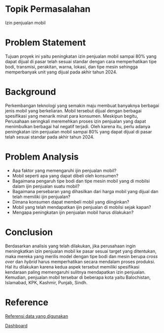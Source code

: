 # Topik Permasalahan

Izin penjualan mobil

# Problem Statement

Tujuan proyek ini yaitu peningkatan izin penjualan mobil sampai 80% yang dapat dijual di pasar telah sesuai standar dengan cara memperhatikan tipe bodi, transmisi, perakitan, warna, lokasi, dan tipe mesin sehingga memperbanyak unit yang dijual pada akhir tahun 2024.

# Background

Perkembangan teknologi yang semakin maju membuat banyaknya berbagai jenis mobil yang berkeliaran. Mobil tersebut dijual dengan berbagai spesifikasi yang menarik minat para konsumen. Meskipun begitu, Perusahaan seringkali meremehkan proses izin penjualan yang dapat menimbulkan berbagai hal negatif terjadi. Oleh karena itu, perlu adanya peningkatan izin penjualan mobil sampai 80% yang dapat dijual di pasar telah sesuai standar pada akhir tahun 2024.


# Problem Analysis

- Apa faktor yang memengaruhi ijin penjualan mobil?
- Mobil seperti apa yang dapat dibeli oleh konsumen?
- Bagaimana pengaruh tipe bodi dan tipe mesin mobil yang di mobilsi dalam ijin penjualan suatu mobil?
- Bagaimana persebaran yang dihasilkan dari harga mobil yang dijual dan telah memiliki ijin penjualan?
- Dimana konsumen dapat membeli mobil yang diinginkan?
- Mobil yang telah mendapatkan ijin penjualan di mobilsi sejak kapan?
- Mengapa peningkatan ijin penjualan mobil harus dilakukan?

# Conclusion

Berdasarkan analisis yang telah dilakukan, jika perusahaan ingin meningkatkan izin penjualan mobil ke pasar sesuai target yang ditentukan, maka mereka yang merilis model dengan tipe bodi dan mesin berupa *cross over* dan *hybrid* harus memperhatikan secara mendalam proses produksi. Hal itu dilakukan karena kedua aspek tersebut memiliki spesifikasi kendaraan paling memengaruhi sulitnya mendapatkan izin penjualan. Kemudian, penjualan mobil tersebar di beberapa kota yaitu Balochistan, Islamabad, KPK, Kashmir, Punjab, Sindh. 

# Reference

[Referensi data yang digunakan](https://www.kaggle.com/datasets/mohidabdulrehman/ultimate-car-price-prediction-dataset)

[Dashboard](https://public.tableau.com/views/h8dsft_Milestone1_Achmad_Raihan/CarsSaleTotal?:language=en-US&publish=yes&:sid=&:redirect=auth&:display_count=n&:origin=viz_share_link)
